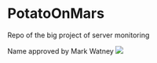 # PotatoOnMars
Repo of the big project of server monitoring

Name approved by Mark Watney
<img src="http://lynncinnamon.com/wp-content/uploads/2015/09/martianpotatoes.jpg"> </img>
